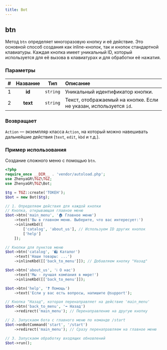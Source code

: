 ```yaml
---
title: Bot
---
```


## btn
Метод `btn` определяет многоразовую кнопку и её действие. Это основной способ создания как inline-кнопок, так и кнопок стандартной клавиатуры. Каждая кнопка имеет уникальный ID, который используется для её вызова в клавиатурах и для обработки её нажатия.

### Параметры
| # | Название |   Тип    | Описание                                                          |
|:-:|:--------:|:--------:|:------------------------------------------------------------------|
| 1 |  **id**  | `string` | Уникальный идентификатор кнопки.                                  |
| 2 | **text** | `string` | Текст, отображаемый на кнопке. Если не указан, используется `id`. |

### Возвращает
`Action` — экземпляр класса `Action`, на который можно навешивать дальнейшие действия (`text`, `edit`, `kbd` и т.д.).

### Пример использования
Создание сложного меню с помощью `btn`.

```php
<?php
require_once __DIR__ . 'vendor/autoload.php';
use ZhenyaGR\TGZ\TGZ;
use ZhenyaGR\TGZ\Bot;

$tg = TGZ::create('ТОКЕН');
$bot = new Bot($tg);

// 1. Определяем действия для каждой кнопки
// Кнопка, открывающая главное меню
$bot->btn('main_menu', '🏠 Главное меню')
    ->text('Вы в главном меню. Выберите, что вас интересует:')
    ->inlineKbd([
        ['catalog', 'about_us'], // Используем ID других кнопок
        ['help']
    ]);

// Кнопки для пунктов меню
$bot->btn('catalog', '🛍️ Каталог')
    ->text('Наши товары: ...')
    ->inlineKbd([['back_to_menu']]); // Добавляем кнопку "Назад"

$bot->btn('about_us', 'ℹ️ О нас')
    ->text('Мы - лучшая компания в мире!')
    ->inlineKbd([['back_to_menu']]);

$bot->btn('help', '❓ Помощь')
    ->text('Если у вас есть вопросы, напишите @support');

// Кнопка "Назад", которая перенаправляет на действие 'main_menu'
$bot->btn('back_to_menu', '⬅️ Назад')
    ->redirect('main_menu'); // Перенаправление на другую кнопку

// 2. Запускаем бота с главного меню по команде /start
$bot->onBotCommand('start', '/start')
    ->redirect('main_menu'); // Сразу перенаправляем на главное меню

// 3. Запускаем обработку входящих обновлений
$bot->run();
```